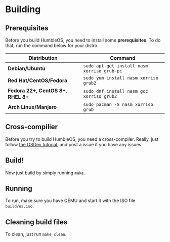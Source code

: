 # Building

## Prerequisites
Before you build HumbleOS, you need to install some **prerequisites**. To do that, run the command below for your distro.

| **Distribution**                   | **Command**                                    |
|------------------------------------|------------------------------------------------|
| **Debian/Ubuntu**                  | `sudo apt-get install nasm xorriso grub-pc`    |
| **Red Hat/CentOS/Fedora**          | `sudo yum install nasm xorriso grub2`          |
| **Fedora 22+, CentOS 8+, RHEL 8+** | `sudo dnf install nasm gcc xorriso grub2`      |
| **Arch Linux/Manjaro**             | `sudo pacman -S nasm xorriso grub`             |

## Cross-compilier
Before you try to build HumbleOS, you need a cross-compiler. Really, just follow [the OSDev tutorial](https://wiki.osdev.org/GCC_Cross-Compiler), and post a issue if you have any issues.

## Build!
Now just build by simply running `make`.

## Running
To run, make sure you have QEMU and start it with the ISO file `build/os.iso`.

## Cleaning build files
To clean, just run `make clean`.